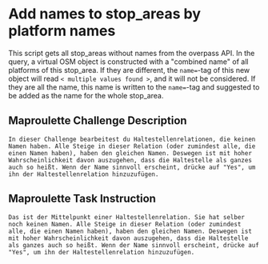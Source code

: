 # Add names to stop_areas by platform names

This script gets all stop_areas without names from the overpass API. In the query, a virtual OSM object is constructed with a "combined name" of all platforms of this stop_area. If they are different, the `name=`-tag of this new object will read `< multiple values found >`, and it will not be considered. If they are all the name, this name is written to the `name=`-tag and suggested to be added as the name for the whole stop_area.

## Maproulette Challenge Description

```
In dieser Challenge bearbeitest du Haltestellenrelationen, die keinen Namen haben. Alle Steige in dieser Relation (oder zumindest alle, die einen Namen haben), haben den gleichen Namen. Deswegen ist mit hoher Wahrscheinlichkeit davon auszugehen, dass die Haltestelle als ganzes auch so heißt. Wenn der Name sinnvoll erscheint, drücke auf "Yes", um ihn der Haltestellenrelation hinzuzufügen.

```



## Maproulette Task Instruction

```
Das ist der Mittelpunkt einer Haltestellenrelation. Sie hat selber noch keinen Namen. Alle Steige in dieser Relation (oder zumindest alle, die einen Namen haben), haben den gleichen Namen. Deswegen ist mit hoher Wahrscheinlichkeit davon auszugehen, dass die Haltestelle als ganzes auch so heißt. Wenn der Name sinnvoll erscheint, drücke auf "Yes", um ihn der Haltestellenrelation hinzuzufügen.

```

